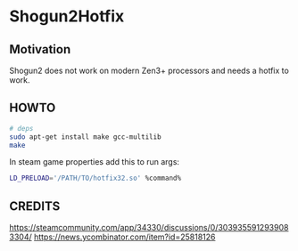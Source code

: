 # Shogun2Hotfix

## Motivation

Shogun2 does not work on modern Zen3+ processors and needs a hotfix to work.

## HOWTO

```bash
# deps
sudo apt-get install make gcc-multilib
make
```
In steam game properties add this to run args:
```bash
LD_PRELOAD='/PATH/TO/hotfix32.so' %command%
```

## CREDITS

https://steamcommunity.com/app/34330/discussions/0/3039355912939083304/
https://news.ycombinator.com/item?id=25818126
